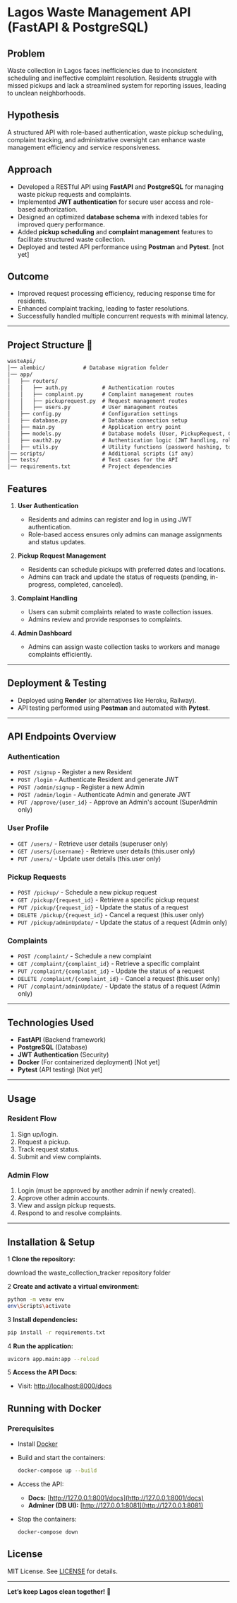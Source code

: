 # Lagos Waste Management API (FastAPI & PostgreSQL)

## Problem

Waste collection in Lagos faces inefficiencies due to inconsistent scheduling and ineffective complaint resolution. Residents struggle with missed pickups and lack a streamlined system for reporting issues, leading to unclean neighborhoods.

## Hypothesis

A structured API with role-based authentication, waste pickup scheduling, complaint tracking, and administrative oversight can enhance waste management efficiency and service responsiveness.

## Approach

- Developed a RESTful API using **FastAPI** and **PostgreSQL** for managing waste pickup requests and complaints.
- Implemented **JWT authentication** for secure user access and role-based authorization.
- Designed an optimized **database schema** with indexed tables for improved query performance.
- Added **pickup scheduling** and **complaint management** features to facilitate structured waste collection.
- Deployed and tested API performance using **Postman** and **Pytest**. [not yet]

## Outcome

- Improved request processing efficiency, reducing response time for residents.
- Enhanced complaint tracking, leading to faster resolutions.
- Successfully handled multiple concurrent requests with minimal latency.

---

## Project Structure 📂

```markdown
wasteApi/
│── alembic/            # Database migration folder
│── app/
│   ├── routers/
│   │   ├── auth.py           # Authentication routes
│   │   ├── complaint.py      # Complaint management routes
│   │   ├── pickuprequest.py  # Request management routes
│   │   ├── users.py          # User management routes
│   ├── config.py             # Configuration settings
│   ├── database.py           # Database connection setup
│   ├── main.py               # Application entry point
│   ├── models.py             # Database models (User, PickupRequest, Complaint)
│   ├── oauth2.py             # Authentication logic (JWT handling, role checks)
│   ├── utils.py              # Utility functions (password hashing, token creation)
│── scripts/                  # Additional scripts (if any)
│── tests/                    # Test cases for the API
│── requirements.txt          # Project dependencies
```

## Features

1. **User Authentication**
   - Residents and admins can register and log in using JWT authentication.
   - Role-based access ensures only admins can manage assignments and status updates.

2. **Pickup Request Management**
   - Residents can schedule pickups with preferred dates and locations.
   - Admins can track and update the status of requests (pending, in-progress, completed, canceled).

3. **Complaint Handling**
   - Users can submit complaints related to waste collection issues.
   - Admins review and provide responses to complaints.

4. **Admin Dashboard**
   - Admins can assign waste collection tasks to workers and manage complaints efficiently.

---

## Deployment & Testing

- Deployed using **Render** (or alternatives like Heroku, Railway).
- API testing performed using **Postman** and automated with **Pytest**.

---

## API Endpoints Overview

### Authentication

- `POST /signup` - Register a new Resident
- `POST /login` - Authenticate Resident and generate JWT
- `POST /admin/signup` - Register a new Admin
- `POST /admin/login` - Authenticate Admin and generate JWT
- `PUT /approve/{user_id}` - Approve an Admin's account (SuperAdmin only)

### User Profile

- `GET /users/` - Retrieve user details (superuser only)
- `GET /users/{username}` - Retrieve user details (this.user only)
- `PUT /users/` - Update user details (this.user only)

### Pickup Requests

- `POST /pickup/` - Schedule a new pickup request
- `GET /pickup/{request_id}` - Retrieve a specific pickup request
- `PUT /pickup/{request_id}` - Update the status of a request
- `DELETE /pickup/{request_id}` - Cancel a request (this.user only)
- `PUT /pickup/adminUpdate/` - Update the status of a request (Admin only)

### Complaints

- `POST /complaint/` - Schedule a new complaint
- `GET /complaint/{complaint_id}` - Retrieve a specific complaint
- `PUT /complaint/{complaint_id}` - Update the status of a request
- `DELETE /complaint/{complaint_id}` - Cancel a request (this.user only)
- `PUT /complaint/adminUpdate/` - Update the status of a request (Admin only)

---

## Technologies Used

- **FastAPI** (Backend framework)
- **PostgreSQL** (Database)
- **JWT Authentication** (Security)
- **Docker** (For containerized deployment) [Not yet]
- **Pytest** (API testing) [Not yet]

---

## Usage

### Resident Flow

1. Sign up/login.  
2. Request a pickup.  
3. Track request status.  
4. Submit and view complaints.  

### Admin Flow

1. Login (must be approved by another admin if newly created).  
2. Approve other admin accounts.  
3. View and assign pickup requests.  
4. Respond to and resolve complaints.  

---

## Installation & Setup

1 **Clone the repository:**  

 download the waste_collection_tracker repository folder

2 **Create and activate a virtual environment:**  

```bash
python -m venv env
env\Scripts\activate
```

3 **Install dependencies:**  

```bash
pip install -r requirements.txt
```

4 **Run the application:**  

```bash
uvicorn app.main:app --reload
```

5 **Access the API Docs:**  

- Visit: [http://localhost:8000/docs](http://localhost:8000/docs)

## Running with Docker  

### Prerequisites  

- Install [Docker](https://docs.docker.com/get-docker/)  

- Build and start the containers:  

   ```sh
   docker-compose up --build  
   ```  

- Access the API:  
  - **Docs:** [http://127.0.0.1:8001/docs](http://127.0.0.1:8001/docs)  
  - **Adminer (DB UI):** [http://127.0.0.1:8081](http://127.0.0.1:8081)  

- Stop the containers:  

   ```sh
   docker-compose down  
   ```  

## License

MIT License. See [LICENSE](LICENSE) for details.

---

 **Let’s keep Lagos clean together!** 🌱
